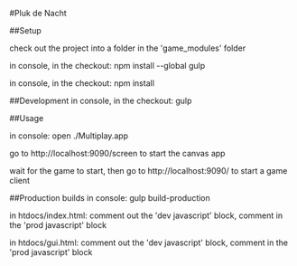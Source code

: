 #Pluk de Nacht

##Setup

check out the project into a folder in the 'game_modules' folder

in console, in the checkout: npm install --global gulp

in console, in the checkout: npm install

##Development
in console, in the checkout: gulp

##Usage

in console: open ./Multiplay.app

go to http://localhost:9090/screen to start the canvas app

wait for the game to start, then go to http://localhost:9090/ to start a game client

##Production builds
in console: gulp build-production

in htdocs/index.html: comment out the 'dev javascript' block, comment in the 'prod javascript' block

in htdocs/gui.html: comment out the 'dev javascript' block, comment in the 'prod javascript' block

